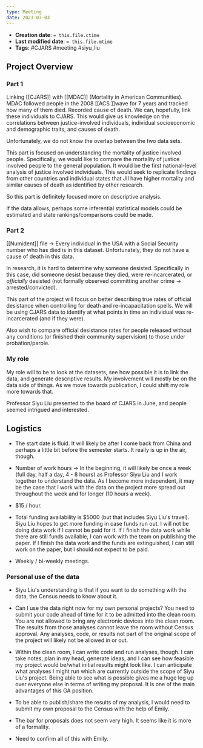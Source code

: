 ```yaml
---
type: Meeting
date: 2023-07-03
---
```


* **Creation date**: `= this.file.ctime`
* **Last modified date**: `= this.file.mtime`
* **Tags**: #CJARS #meeting #siyu_liu

## Project Overview

### Part 1

Linking [[CJARS]] with [[MDAC]] (Mortality in American Communities). MDAC followed people in the 2008 [[ACS ]]wave for 7 years and tracked how many of them died. Recorded cause of death. We can, hopefully, link these individuals to CJARS. This would give us knowledge on the correlations between justice-involved individuals, individual socioeconomic and demographic traits, and causes of death.

Unfortunately, we do not know the overlap between the two data sets.

This part is focused on understanding the mortality of justice involved people. Specifically, we would like to compare the mortality of justice involved people to the general population. It would be the first national-level analysis of justice involved individuals. This would seek to replicate findings from other countries and individual states that JII have higher mortality and similar causes of death as identified by other research.

So this part is definitely focused more on descriptive analysis.

If the data allows, perhaps some inferential statistical models could be estimated and state rankings/comparisons could be made.

### Part 2

[[Numident]] file -> Every individual in the USA with a Social Security number who has died is in this dataset. Unfortunately, they do not have a cause of death in this data.
  
In research, it is hard to determine why someone desisted. Specifically in this case, did someone desist because they died, were re-incarcerated, or *officially* desisted (not formally observed committing another crime -> arrested/convicted).

This part of the project will focus on better describing true rates of official desistance when controlling for death and re-incapacitation spells. We will be using CJARS data to identify at what points in time an individual was re-incarcerated (and if they were).  

Also wish to compare official desistance rates for people released without any conditions (or finished their community supervision) to those under probation/parole.

### My role

My role will to be to look at the datasets, see how possible it is to link the data, and generate descriptive results. My involvement will mostly be on the data side of things. As we move towards publication, I could shift my role more towards that.

Professor Siyu Liu presented to the board of CJARS in June, and people seemed intrigued and interested.

## Logistics

* The start date is fluid. It will likely be after I come back from China and perhaps a little bit before the semester starts. It really is up in the air, though.
  
* Number of work hours -> In the beginning, it will likely be once a week (full day, half a day, 4 - 8 hours) as Professor Siyu Liu and I work together to understand the data. As I become more independent, it may be the case that I work with the data on the project more spread out throughout the week and for longer (10 hours a week).
  
* $15 / hour.
  
* Total funding availability is $5000 (but that includes Siyu Liu's travel). Siyu Liu hopes to get more funding in case funds run out. I will not be doing data work if I cannot be paid for it. If I finish the data work while there are still funds available, I can work with the team on publishing the paper. If I finish the data work and the funds are extinguished, I can still work on the paper, but I should not expect to be paid.
  
* Weekly / bi-weekly meetings.

### Personal use of the data

* Siyu Liu's understanding is that if you want to do something with the data, the Census needs to know about it.
  
* Can I use the data right now for my own personal projects? You need to submit your code ahead of time for it to be admitted into the clean room. You are not allowed to bring any electronic devices into the clean room. The results from those analyses cannot leave the room without Census approval. Any analyses, code, or results not part of the original scope of the project will likely not be allowed in or out.
  
* Within the clean room, I can write code and run analyses, though. I can take notes, plan in my head, generate ideas, and I can see how feasible my project would be/what initial results might look like. I can anticipate what analyses I might run which are currently outside the scope of Siyu Liu's project. Being able to see what is possible gives me a huge leg up over everyone else in terms of writing my proposal. It is one of the main advantages of this GA position.
  
* To be able to publish/share the results of my analysis, I would need to submit my own proposal to the Census with the help of Emily.
  
* The bar for proposals does not seem very high. It seems like it is more of a formality.
  
* Need to confirm all of this with Emily.